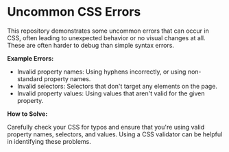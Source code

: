 # Uncommon CSS Errors

This repository demonstrates some uncommon errors that can occur in CSS, often leading to unexpected behavior or no visual changes at all.  These are often harder to debug than simple syntax errors. 

**Example Errors:**

*   Invalid property names:  Using hyphens incorrectly, or using non-standard property names.
*   Invalid selectors:  Selectors that don't target any elements on the page.
*   Invalid property values: Using values that aren't valid for the given property.

**How to Solve:**

Carefully check your CSS for typos and ensure that you're using valid property names, selectors, and values.  Using a CSS validator can be helpful in identifying these problems.